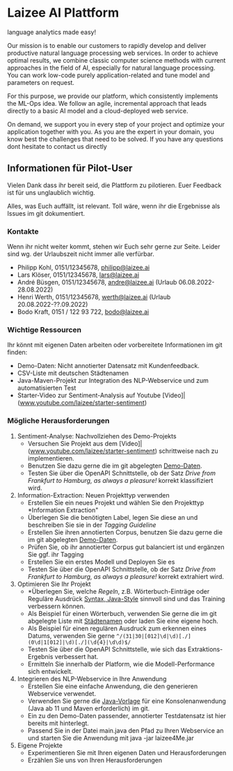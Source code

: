 # Laizee AI Plattform
language analytics made easy!

Our mission is to enable our customers to rapidly develop and deliver productive natural language processing web services. In order to achieve optimal results, we combine classic computer science methods with current approaches in the field of AI, especially for natural language processing. You can work low-code purely application-related and tune model and parameters on request.

For this purpose, we provide our platform, which consistently implements the ML-Ops idea. We follow an agile, incremental approach that leads directly to a basic AI model and a cloud-deployed web service.

On demand, we support you in every step of your project and optimize your application together with you. As you are the expert in your domain, you know best the challenges that need to be solved. If you have any questions dont hesitate to contact us directly



## Informationen für Pilot-User

Vielen Dank dass ihr bereit seid, die Plattform zu pilotieren. Euer Feedback ist für uns unglaublich wichtig. 

Alles, was Euch auffällt, ist relevant. Toll wäre, wenn ihr die Ergebnisse als Issues im git dokumentiert.  

### Kontakte

Wenn ihr nicht weiter kommt, stehen wir Euch sehr gerne zur Seite. Leider sind wg. der Urlaubszeit nicht immer alle verfürbar.

- Philipp Kohl, 0151/12345678, philipp@laizee.ai
- Lars Klöser, 0151/12345678, lars@laizee.ai
- André Büsgen, 0151/12345678, andre@laizee.ai (Urlaub 06.08.2022-28.08.2022)
- Henri Werth, 0151/12345678, werth@laizee.ai (Urlaub 20.08.2022-??.09.2022)
- Bodo Kraft, 0151 / 122 93 722, bodo@laizee.ai

### Wichtige Ressourcen

Ihr könnt mit eigenen Daten arbeiten oder vorbereitete Informationen im git finden:

- Demo-Daten: Nicht annotierter Datensatz mit Kundenfeedback. 
- CSV-Liste mit deutschen Städtenamen
- Java-Maven-Projekt zur Integration des NLP-Webservice und zum automatisierten Test 
- Starter-Video zur Sentiment-Analysis auf Youtube  [Video]|(www.youtube.com/laizee/starter-sentiment)

### Mögliche Herausforderungen 

1. Sentiment-Analyse: Nachvollziehen des Demo-Projekts 
     - Versuchen Sie Projekt aus dem [Video]|(www.youtube.com/laizee/starter-sentiment) schrittweise nach zu implementieren.
     - Benutzen Sie dazu gerne die im git abgelegten [Demo-Daten](https://www.example.com). 
     - Testen Sie über die OpenAPI Schnittstelle, ob der Satz *Drive from Frankfurt to Hamburg, as always a pleasure!* korrekt klassifiziert wird.
2. Information-Extraction: Neuen Projekttyp verwenden
     - Erstellen Sie ein neues Projekt und wählen Sie den Projekttyp *Information Extraction"
     - Überlegen Sie die benötigten Label, legen Sie diese an und beschreiben Sie sie in der *Tagging Guideline*
     - Erstellen Sie ihren annotierten Corpus, benutzen Sie dazu gerne die im git abgelegten [Demo-Daten](https://www.example.com).
     - Prüfen Sie, ob ihr annotierter Corpus gut balanciert ist und ergänzen Sie ggf. ihr Tagging
     - Erstellen Sie ein erstes Modell und Deployen Sie es
     - Testen Sie über die OpenAPI Schnittstelle, ob der Satz *Drive from Frankfurt to Hamburg, as always a pleasure!* korrekt extrahiert wird.
3. Optimieren Sie Ihr Projekt
     - *Überlegen Sie, welche *Regeln*, z.B. Wörterbuch-Einträge oder Reguläre Ausdrück [Syntax, Java-Style](https://regex101.com/) sinnvoll sind und das Training verbessern können. 
     - Als Beispiel für einen Wörterbuch, verwenden Sie gerne die im git abgelegte Liste mit [Städtenamen]((https://www.example.com)) oder laden Sie eine eigene hoch.
     - Als Beispiel für einen regulären Ausdruck zum erkennen eines Datums, verwenden Sie gerne ``` ^/(31|30|[012]\d|\d)[./](0\d|1[012]|\d)[./](\d{4}|\d\d)$/ ```
     - Testen Sie über die OpenAPI Schnittstelle, wie sich das Extraktions-Ergebnis verbessert hat.
     - Ermitteln Sie innerhalb der Platform, wie die Modell-Performance sich entwickelt. 
4. Integrieren des NLP-Webservice in Ihre Anwendung
     - Erstellen Sie eine einfache Anwendung, die den generieren Webservice verwendet. 
     - Verwenden Sie gerne die [Java-Vorlage](git) für eine Konsolenanwendung (Java ab 11 und Maven erforderlich) im git. 
     - Ein zu den Demo-Daten passender, annotierter Testdatensatz ist hier bereits mit hinterlegt.
     - Passend Sie in der Datei main.java den Pfad zu Ihren Webservice an und starten Sie die Anwendung mit java -jar laizee4Me.jar 
5. Eigene Projekte 
     - Experimentieren Sie mit Ihren eigenen Daten und Herausforderungen
     - Erzählen Sie uns von Ihren Herausforderungen


